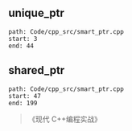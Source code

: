 ## unique_ptr

```preview
path: Code/cpp_src/smart_ptr.cpp
start: 3
end: 44
```

## shared_ptr
```preview
path: Code/cpp_src/smart_ptr.cpp
start: 47
end: 199
```


> 《现代 C++编程实战》